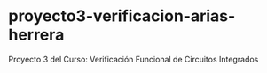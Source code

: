 # proyecto3-verificacion-arias-herrera

Proyecto 3 del Curso: Verificación Funcional de Circuitos Integrados
